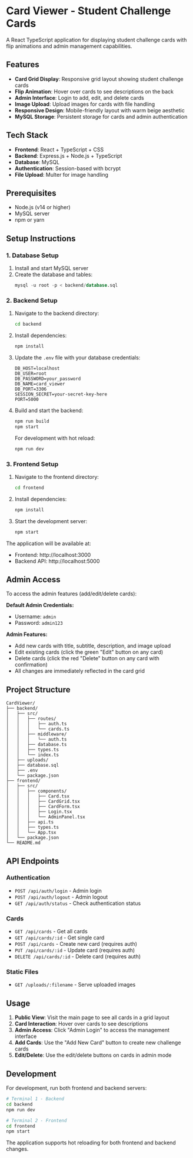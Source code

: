 # Card Viewer - Student Challenge Cards

A React TypeScript application for displaying student challenge cards with flip animations and admin management capabilities.

## Features

- **Card Grid Display**: Responsive grid layout showing student challenge cards
- **Flip Animation**: Hover over cards to see descriptions on the back
- **Admin Interface**: Login to add, edit, and delete cards
- **Image Upload**: Upload images for cards with file handling
- **Responsive Design**: Mobile-friendly layout with warm beige aesthetic
- **MySQL Storage**: Persistent storage for cards and admin authentication

## Tech Stack

- **Frontend**: React + TypeScript + CSS
- **Backend**: Express.js + Node.js + TypeScript
- **Database**: MySQL
- **Authentication**: Session-based with bcrypt
- **File Upload**: Multer for image handling

## Prerequisites

- Node.js (v14 or higher)
- MySQL server
- npm or yarn

## Setup Instructions

### 1. Database Setup

1. Install and start MySQL server
2. Create the database and tables:
   ```sql
   mysql -u root -p < backend/database.sql
   ```

### 2. Backend Setup

1. Navigate to the backend directory:
   ```bash
   cd backend
   ```

2. Install dependencies:
   ```bash
   npm install
   ```

3. Update the `.env` file with your database credentials:
   ```
   DB_HOST=localhost
   DB_USER=root
   DB_PASSWORD=your_password
   DB_NAME=card_viewer
   DB_PORT=3306
   SESSION_SECRET=your-secret-key-here
   PORT=5000
   ```

4. Build and start the backend:
   ```bash
   npm run build
   npm start
   ```

   For development with hot reload:
   ```bash
   npm run dev
   ```

### 3. Frontend Setup

1. Navigate to the frontend directory:
   ```bash
   cd frontend
   ```

2. Install dependencies:
   ```bash
   npm install
   ```

3. Start the development server:
   ```bash
   npm start
   ```

The application will be available at:
- Frontend: http://localhost:3000
- Backend API: http://localhost:5000

## Admin Access

To access the admin features (add/edit/delete cards):

**Default Admin Credentials:**
- Username: `admin`
- Password: `admin123`

**Admin Features:**
- Add new cards with title, subtitle, description, and image upload
- Edit existing cards (click the green "Edit" button on any card)
- Delete cards (click the red "Delete" button on any card with confirmation)
- All changes are immediately reflected in the card grid

## Project Structure

```
CardViewer/
├── backend/
│   ├── src/
│   │   ├── routes/
│   │   │   ├── auth.ts
│   │   │   └── cards.ts
│   │   ├── middleware/
│   │   │   └── auth.ts
│   │   ├── database.ts
│   │   ├── types.ts
│   │   └── index.ts
│   ├── uploads/
│   ├── database.sql
│   ├── .env
│   └── package.json
├── frontend/
│   ├── src/
│   │   ├── components/
│   │   │   ├── Card.tsx
│   │   │   ├── CardGrid.tsx
│   │   │   ├── CardForm.tsx
│   │   │   ├── Login.tsx
│   │   │   └── AdminPanel.tsx
│   │   ├── api.ts
│   │   ├── types.ts
│   │   └── App.tsx
│   └── package.json
└── README.md
```

## API Endpoints

### Authentication
- `POST /api/auth/login` - Admin login
- `POST /api/auth/logout` - Admin logout
- `GET /api/auth/status` - Check authentication status

### Cards
- `GET /api/cards` - Get all cards
- `GET /api/cards/:id` - Get single card
- `POST /api/cards` - Create new card (requires auth)
- `PUT /api/cards/:id` - Update card (requires auth)
- `DELETE /api/cards/:id` - Delete card (requires auth)

### Static Files
- `GET /uploads/:filename` - Serve uploaded images

## Usage

1. **Public View**: Visit the main page to see all cards in a grid layout
2. **Card Interaction**: Hover over cards to see descriptions
3. **Admin Access**: Click "Admin Login" to access the management interface
4. **Add Cards**: Use the "Add New Card" button to create new challenge cards
5. **Edit/Delete**: Use the edit/delete buttons on cards in admin mode

## Development

For development, run both frontend and backend servers:

```bash
# Terminal 1 - Backend
cd backend
npm run dev

# Terminal 2 - Frontend
cd frontend
npm start
```

The application supports hot reloading for both frontend and backend changes.